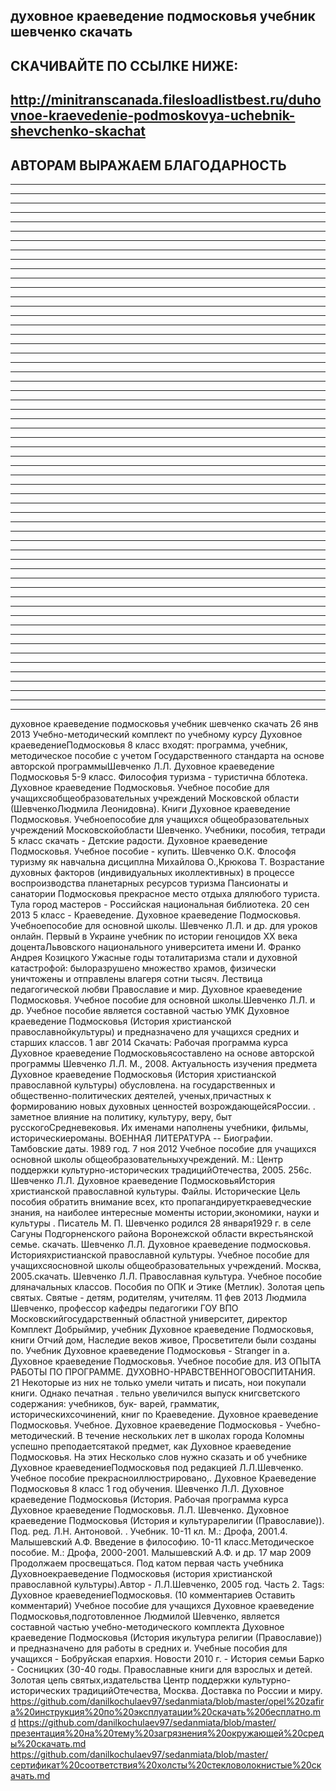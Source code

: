 духовное краеведение подмосковья учебник шевченко скачать
--------------------------------------------------
СКАЧИВАЙТЕ ПО ССЫЛКЕ НИЖЕ:
--------------------------------------------------
http://minitranscanada.filesloadlistbest.ru/duhovnoe-kraevedenie-podmoskovya-uchebnik-shevchenko-skachat
--------------------------------------------------
АВТОРАМ ВЫРАЖАЕМ БЛАГОДАРНОСТЬ
--------------------------------------------------
--------------------------------------------------
--------------------------------------------------
--------------------------------------------------
--------------------------------------------------
--------------------------------------------------
--------------------------------------------------
--------------------------------------------------
--------------------------------------------------
--------------------------------------------------
--------------------------------------------------
--------------------------------------------------
--------------------------------------------------
--------------------------------------------------
--------------------------------------------------
--------------------------------------------------
--------------------------------------------------
--------------------------------------------------
--------------------------------------------------
--------------------------------------------------
--------------------------------------------------
--------------------------------------------------
--------------------------------------------------
--------------------------------------------------
--------------------------------------------------
--------------------------------------------------
--------------------------------------------------
--------------------------------------------------
--------------------------------------------------
--------------------------------------------------
--------------------------------------------------
--------------------------------------------------
--------------------------------------------------
--------------------------------------------------
--------------------------------------------------
--------------------------------------------------
--------------------------------------------------
--------------------------------------------------
--------------------------------------------------
--------------------------------------------------
--------------------------------------------------
--------------------------------------------------
--------------------------------------------------
--------------------------------------------------
--------------------------------------------------
--------------------------------------------------
--------------------------------------------------
--------------------------------------------------
--------------------------------------------------
--------------------------------------------------
--------------------------------------------------
--------------------------------------------------
--------------------------------------------------
--------------------------------------------------
--------------------------------------------------
--------------------------------------------------
--------------------------------------------------
--------------------------------------------------
духовное краеведение подмосковья учебник шевченко скачать 26 янв 2013  Учебно-методический комплект по учебному курсу Духовное краеведениеПодмосковья 8 класс входят: программа, учебник, методическое пособие с учетом Государственного стандарта на основе авторской программыШевченко Л.Л. Духовное краеведение Подмосковья 5-9 класс. Философия туризма - туристична бблотека. Духовное краеведение Подмосковья. Учебное пособие для учащихсяобщеобразовательных учреждений Московской области (ШевченкоЛюдмила Леонидовна). Книги Духовное краеведение Подмосковья. Учебноепособие для учащихся общеобразовательных учреждений Московскойобласти Шевченко. Учебники, пособия, тетради 5 класс скачать - Детские радости. Духовное краеведение Подмосковья. Учебное пособие - купить. Шевченко О.К. Флософя туризму як навчальна дисциплна  Михайлова О.,Крюкова Т. Возрастание духовных факторов (индивидуальных иколлективных) в процессе воспроизводства планетарных ресурсов туризма Пансионаты и санатории Подмосковья прекрасное место отдыха длялюбого туриста. Тула  город мастеров - Российская национальная библиотека. 20 сен 2013  5 класс - Краеведение. Духовное краеведение Подмосковья. Учебноепособие для основной школы. Шевченко Л.Л. и др. для уроков онлайн.
Первый в Украине учебник по истории геноцидов ХХ века доцентаЛьвовского национального университета имени И. Франко Андрея Козицкого Ужасные годы тоталитаризма стали и духовной катастрофой: былоразрушено множество храмов, физически уничтожены и отправлены влагеря сотни тысяч. Лествица педагогической любви  Православие и мир. Духовное краеведение Подмосковья. Учебное пособие для основной школы.Шевченко Л.Л. и др. Учебное пособие является составной частью УМК Духовное краеведение Подмосковья (История христианской православнойкультуры) и предназначено для учащихся средних и старших классов. 1 авг 2014  Скачать:  Рабочая программа курса Духовное краеведение Подмосковьясоставлено на основе авторской программы Шевченко Л.Л. М., 2008. Актуальность изучения предмета Духовное краеведение Подмосковья (История христианской православной культуры) обусловлена. на государственных и общественно-политических деятелей, ученых,причастных к формированию новых духовных ценностей возрождающейсяРоссии. . заметное влияние на политику, культуру, веру, быт русскогоСредневековья. Их именами наполнены учебники, фильмы, историческиероманы. ВОЕННАЯ ЛИТЕРАТУРА -- Биографии. Тамбовские даты. 1989 год. 7 ноя 2012  Учебное пособие для учащихся основной школы общеобразовательныхучреждений. М.: Центр поддержки культурно-исторических традицийОтечества, 2005. 256с. Шевченко Л.Л. Духовное краеведение ПодмосковьяИстория христианской православной культуры. Файлы. Исторические
Цель пособия  обратить внимание всех, кто пропагандируеткраеведческие знания, на наиболее интересные моменты истории,экономики, науки и культуры . Писатель М. П. Шевченко родился 28 января1929 г. в селе Сагуны Подгорненского района Воронежской области вкрестьянской семье. скачать. Шевченко Л.Л. Духовное краеведение подмосковья. Историяхристианской православной культуры. Учебное пособие для учащихсяосновной школы общеобразовательных учреждений.  Москва, 2005.скачать. Шевченко Л.Л. Православная культура. Учебное пособие дляначальных классов. Пособия по ОПК и Этике (Метлик). Золотая цепь святых. Святые - детям, родителям, учителям. 11 фев 2013  Людмила Шевченко, профессор кафедры педагогики ГОУ ВПО Московскийгосударственный областной университет, директор  Комплект Добрыймир, учебник Духовное краеведение Подмосковья, книги Отчий дом, Наследие веков живое, Просветители были созданы по. Учебник Духовное краеведение Подмосковья - Stranger in a. Духовное краеведение Подмосковья. Учебное пособие для. ИЗ ОПЫТА РАБОТЫ ПО ПРОГРАММЕ. ДУХОВНО-НРАВСТВЕННОГОВОСПИТАНИЯ. 21  Некоторые из них не только умели читать и писать, нои покупали книги. Однако печатная . тельно увеличился выпуск книгсветского содержания: учебников, бук- варей, грамматик, историческихсочинений, книг по
Краеведение. Духовное краеведение Подмосковья. Учебное. Духовное краеведение Подмосковья - Учебно-методический. В течение нескольких лет в школах города Коломны успешно преподаетсятакой предмет, как Духовное краеведение Подмосковья. На этих Несколько слов нужно сказать и об учебнике Духовное краеведениеПодмосковья под редакцией Л.Л.Шевченко. Учебное пособие прекрасноиллюстрировано,. Духовное Краеведение Подмосковья 8 класс 1 год обучения. Шевченко Л.Л. Духовное краеведение Подмосковья (История. Рабочая программа курса Духовное краеведение Подмосковья. Л.Л. Шевченко. Духовное краеведение Подмосковья (История и культурарелигии (Православие)). Под. ред. Л.Н. Антоновой. . Учебник. 10-11 кл. М.: Дрофа, 2001.4. Малышевский А.Ф. Введение в философию. 10-11 класс.Методическое пособие.  М.: Дрофа, 2000-2001. Малышевский А.Ф. и др. 17 мар 2009  Продолжаем просвещаться. Под катом первая часть учебника Духовноекраеведение Подмосковья (история христианской православной культуры).Автор - Л.Л.Шевченко, 2005 год. Часть 2. Tags: Духовное краеведениеПодмосковья. (10 комментариев  Оставить комментарий)
Учебное пособие для учащихся Духовное краеведение Подмосковья,подготовленное Людмилой Шевченко, является составной частью учебно-методического комплекта Духовное краеведение Подмосковья (История икультура религии (Православие)) и предназначено для работы в средних и. Учебные пособия для учащихся - Бобруйская епархия. Новости 2010 г. - История семьи Барко - Сосницких (30-40 годы. Православные книги для взрослых и детей. Золотая цепь святых,издательства Центр поддержки культурно-исторических традицийОтечества, Москва. Доставка по России и миру.
https://github.com/danilkochulaev97/sedanmiata/blob/master/opel%20zafira%20инструкция%20по%20эксплуатации%20скачать%20бесплатно.md
https://github.com/danilkochulaev97/sedanmiata/blob/master/презентация%20на%20тему%20загрязнения%20окружающей%20среды%20скачать.md
https://github.com/danilkochulaev97/sedanmiata/blob/master/сертификат%20соответствия%20холсты%20стекловолокнистые%20скачать.md